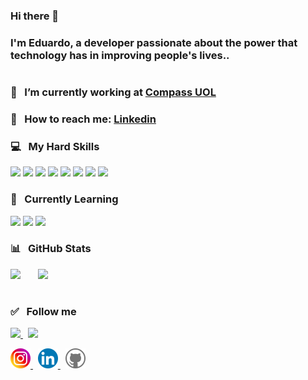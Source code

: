 ### Hi there 👋

### I'm Eduardo, a developer passionate about the power that technology has in improving people's lives..

#

### 👔 &nbsp; I’m currently working at [Compass UOL](https://compassouol.com/)

### 🤝 &nbsp; How to reach me: [Linkedin](https://linkedin.com/in/edusantsales)

### 💻 &nbsp; My Hard Skills

<p align="left">
  <!-- Dart -->
  <img src="https://img.shields.io/badge/Dart-0175C2?style=for-the-badge&logo=dart&logoColor=white"/>
  <!-- Flutter -->
  <img src="https://img.shields.io/badge/Flutter-02569B?style=for-the-badge&logo=flutter&logoColor=white"/>
  <!-- Firebase -->
  <img src="https://img.shields.io/badge/Firebase-20232A?style=for-the-badge&logo=firebase&logoColor=ffcb2c"/>
  <!-- HTML5 -->
  <img src="https://img.shields.io/badge/-HTML5-e34f26?style=for-the-badge&logo=html5&logoColor=white"/>
  <!-- CSS3 -->
  <img src="https://img.shields.io/badge/-CSS3-1572b6?style=for-the-badge&logo=css3&logoColor=white"/>
  <!-- JSON -->
  <img src="https://img.shields.io/badge/json-9a9a9a?style=for-the-badge&logo=json&logoColor=2f2f2f"/>
  <!-- Git -->
  <img src="https://img.shields.io/badge/Git-grey?style=for-the-badge&logo=git&logoColor=e34f26"/>
  <!-- GitHub -->
  <img src="https://img.shields.io/badge/GitHub-100000?style=for-the-badge&logo=github&logoColor=white"/>
</p>

### 🚀 &nbsp; Currently Learning

<p align="left">
  <!-- Javascript -->
  <img src="https://img.shields.io/badge/-Javascript-f7df1e?style=for-the-badge&logo=javascript&logoColor=black"/>
  <!-- TypeScript -->
  <img src="https://img.shields.io/badge/TypeScript-007ACC?style=for-the-badge&logo=typescript&logoColor=white"/>
  <!-- Node -->
  <img src="https://img.shields.io/badge/Node.js-43853D?style=for-the-badge&logo=node.js&logoColor=white"/>
</p>

### 📊 &nbsp; GitHub Stats

<p align="left">
<!-- Status perfil -->
  <img src="https://github-readme-stats.vercel.app/api?username=edusantsales&theme=blue-green"/>
&nbsp; &nbsp; &nbsp;
<!-- Linguagens mais usadas -->
  <img src="https://github-readme-stats.vercel.app/api/top-langs/?username=edusantsales&theme=blue-green"/>
</p>

#

### :white_check_mark: &nbsp; Follow me

<p align="left">
<!-- Instagram -->
<a href="https://www.instagram.com/edusantsales/" alt="Instagram">
  <img src="https://img.shields.io/badge/-Instagram-DF0174?style=for-the-badge&logo=instagram&logoColor=white&link=https://www.instagram.com/victor.maitan/"/>
</a>
&nbsp;
<!-- Linkedin -->
<a href="https://www.linkedin.com/in/edusantsales/" alt="Linkedin">
  <img src="https://img.shields.io/badge/-Linkedin-0e76a8?style=for-the-badge&logo=Linkedin&logoColor=white&link=https://www.linkedin.com/in/victormaitan/" />
</a>


<p align="left">
  <a href="https://www.instagram.com/edusantsales/">
    <img alt="Instagram" src="assets/social/instagram.svg" width="32" height="32">
  </a>
  &nbsp;
  <a href="https://www.linkedin.com/in/edusantsales/">
    <img alt="Linkedin" src="assets/social/linkedin.svg" width="32" height="32">
  </a>
  &nbsp;
  <a href="https://github.com/edusantsales">
    <img alt="Github" src="assets/social/github.svg" width="32" height="32">
  </a>
</p>

